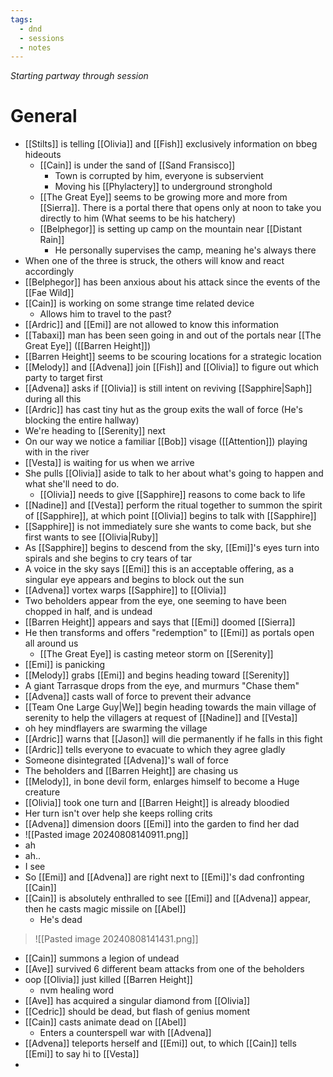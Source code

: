 ```yaml
---
tags:
  - dnd
  - sessions
  - notes
---
```

*Starting partway through session*
# General
- [[Stilts]] is telling [[Olivia]] and [[Fish]] exclusively information on bbeg hideouts
	- [[Cain]] is under the sand of [[Sand Fransisco]]
		- Town is corrupted by him, everyone is subservient
		- Moving his [[Phylactery]] to underground stronghold
	- [[The Great Eye]] seems to be growing more and more from [[Sierra]]. There is a portal there that opens only at noon to take you directly to him (What seems to be his hatchery)
	- [[Belphegor]] is setting up camp on the mountain near [[Distant Rain]]
		- He personally supervises the camp, meaning he's always there
- When one of the three is struck, the others will know and react accordingly
- [[Belphegor]] has been anxious about his attack since the events of the [[Fae Wild]]
- [[Cain]] is working on some strange time related device
	- Allows him to travel to the past?
- [[Ardric]] and [[Emi]] are not allowed to know this information
- [[Tabaxi]] man has been seen going in and out of the portals near [[The Great Eye]] ([[Barren Height]])
- [[Barren Height]] seems to be scouring locations for a strategic location
- [[Melody]] and [[Advena]] join [[Fish]] and [[Olivia]] to figure out which party to target first
- [[Advena]] asks if [[Olivia]] is still intent on reviving [[Sapphire|Saph]] during all this
- [[Ardric]] has cast tiny hut as the group exits the wall of force (He's blocking the entire hallway)
- We're heading to [[Serenity]] next
- On our way we notice a familiar [[Bob]] visage ([[Attention]]) playing with in the river
- [[Vesta]] is waiting for us when we arrive
- She pulls [[Olivia]] aside to talk to her about what's going to happen and what she'll need to do.
	- [[Olivia]] needs to give [[Sapphire]] reasons to come back to life
- [[Nadine]] and [[Vesta]] perform the ritual together to summon the spirit of [[Sapphire]], at which point [[Olivia]] begins to talk with [[Sapphire]]
- [[Sapphire]] is not immediately sure she wants to come back, but she first wants to see [[Olivia|Ruby]]
- As [[Sapphire]] begins to descend from the sky, [[Emi]]'s eyes turn into spirals and she begins to cry tears of tar
- A voice in the sky says [[Emi]] this is an acceptable offering, as a singular eye appears and begins to block out the sun
- [[Advena]] vortex warps [[Sapphire]] to [[Olivia]]
- Two beholders appear from the eye, one seeming to have been chopped in half, and is undead
- [[Barren Height]] appears and says that [[Emi]] doomed [[Sierra]]
- He then transforms and offers "redemption" to [[Emi]] as portals open all around us
	- [[The Great Eye]] is casting meteor storm on [[Serenity]]
- [[Emi]] is panicking
- [[Melody]] grabs [[Emi]] and begins heading toward [[Serenity]]
- A giant Tarrasque drops from the eye, and murmurs "Chase them"
- [[Advena]] casts wall of force to prevent their advance
- [[Team One Large Guy|We]] begin heading towards the main village of serenity to help the villagers at request of [[Nadine]] and [[Vesta]]
- oh hey mindflayers are swarming the village
- [[Ardric]] warns that [[Jason]] will die permanently if he falls in this fight
- [[Ardric]] tells everyone to evacuate to which they agree gladly
- Someone disintegrated [[Advena]]'s wall of force
- The beholders and [[Barren Height]] are chasing us
- [[Melody]], in bone devil form, enlarges himself to become a Huge creature
- [[Olivia]] took one turn and [[Barren Height]] is already bloodied
- Her turn isn't over help she keeps rolling crits
- [[Advena]] dimension doors [[Emi]] into the garden to find her dad
- ![[Pasted image 20240808140911.png]]
- ah
- ah..
- I see
- So [[Emi]] and [[Advena]] are right next to [[Emi]]'s dad confronting [[Cain]]
- [[Cain]] is absolutely enthralled to see [[Emi]]  and [[Advena]] appear, then he casts magic missile on [[Abel]]
	- He's dead
> ![[Pasted image 20240808141431.png]]

- [[Cain]] summons a legion of undead
- [[Ave]] survived 6 different beam attacks from one of the beholders
- oop [[Olivia]] just killed [[Barren Height]]
	- nvm healing word
- [[Ave]] has acquired a singular diamond from [[Olivia]]
- [[Cedric]] should be dead, but flash of genius moment
- [[Cain]] casts animate dead on [[Abel]]
	- Enters a counterspell war with [[Advena]]
- [[Advena]] teleports herself and [[Emi]] out, to which [[Cain]] tells [[Emi]] to say hi to [[Vesta]]
- 